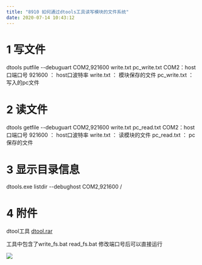 ```yaml
---
title: "8910 如何通过dtools工具读写模块的文件系统"
date: 2020-07-14 10:43:12
---
```


# 1 写文件
dtools putfile --debuguart COM2,921600 write.txt pc_write.txt
COM2：host口端口号
921600 ： host口波特率
write.txt ： 模块保存的文件
pc_write.txt ： 写入的pc文件


# 2 读文件
dtools getfile --debuguart COM2,921600 write.txt pc_read.txt
COM2：host口端口号
921600 ： host口波特率
write.txt ： 读模块的文件
pc_read.txt ： pc保存的文件

# 3 显示目录信息
dtools.exe listdir --debughost COM2,921600 /

# 4 附件
dtool工具 [dtool.rar](http://openluat-luatcommunity.oss-cn-hangzhou.aliyuncs.com/attachment/20200714104134534_dtool.rar)

工具中包含了write_fs.bat read_fs.bat 修改端口号后可以直接运行

![](http://openluat-luatcommunity.oss-cn-hangzhou.aliyuncs.com/images/20200714104352458_读写文件.png)

